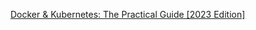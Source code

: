 [Docker & Kubernetes: The Practical Guide [2023 Edition]](https://www.udemy.com/course/docker-kubernetes-the-practical-guide)

